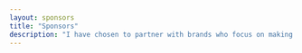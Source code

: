 ```yaml
---
layout: sponsors
title: "Sponsors"
description: "I have chosen to partner with brands who focus on making accessible products for the average rider while having the highest quality and best reliability possible."
---
```

